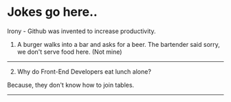 # Jokes go here.. 
Irony - Github was invented to increase productivity.

1. A burger walks into a bar and asks for a beer. The bartender said sorry, we don't serve food here. (Not mine)

---------------------------------------
2. Why do Front-End Developers eat lunch alone?

  Because, they don't know how to join tables.

---------------------------------------
